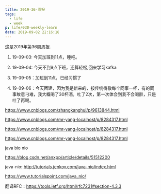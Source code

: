 ```yaml
---
title: 2019-36-周报
tags:
  - life
  - week
p: life/030-weekly-learn
date: 2019-09-02 22:16:18
---
```


这是2019年第36周周报.

1. 19-09-03: 今天加班到11点，睡吧。

2. 19-09-04: 今天不到9点下班，还算轻松,回来学习kafka

3. 19-09-05：加班到11点，已经习惯了

4. 19-09-06：今天团建，因为我是新来的，按传统得敬每个同事一杯，有的同事故意刁难，我大概喝了30杯酒，吐了2次，第一次体会到我不会喝醉，只是吐了再喝。



https://www.cnblogs.com/zhangkanghui/p/9613844.html

https://www.cnblogs.com/mr-yang-localhost/p/8284317.html

https://www.cnblogs.com/mr-yang-localhost/p/8284317.html

https://www.cnblogs.com/mr-yang-localhost/p/8284317.html




java bio nio

https://blog.csdn.net/anxpp/article/details/51512200

java-nio: http://tutorials.jenkov.com/java-nio/index.html

https://www.tutorialspoint.com/java_nio/

翻译RFC：https://tools.ietf.org/html/rfc7231#section-4.3.3



